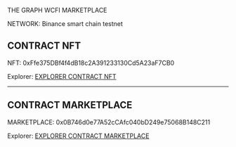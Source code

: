 THE GRAPH WCFI MARKETPLACE

NETWORK: Binance smart chain testnet

<h2>CONTRACT NFT</h2>

NFT: 0xFfe375DBf4f4dB18c2A391233130Cd5A23aF7CB0

Explorer: <a href="https://testnet.bscscan.com/token/0xffe375dbf4f4db18c2a391233130cd5a23af7cb0"> EXPLORER CONTRACT NFT</a>

----------------------------------------------------

<h2>CONTRACT MARKETPLACE</h2>

MARKETPLACE: 0x0B746d0e77A52cCAfc040bD249e75068B148C211

Explorer: <a href="https://testnet.bscscan.com/address/0x0b746d0e77a52ccafc040bd249e75068b148c211"> EXPLORER CONTRACT MARKETPLACE</a>

